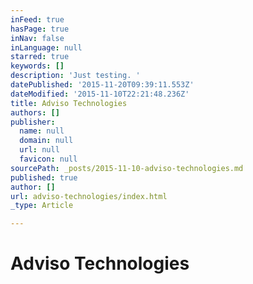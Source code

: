 ```yaml
---
inFeed: true
hasPage: true
inNav: false
inLanguage: null
starred: true
keywords: []
description: 'Just testing. '
datePublished: '2015-11-20T09:39:11.553Z'
dateModified: '2015-11-10T22:21:48.236Z'
title: Adviso Technologies
authors: []
publisher:
  name: null
  domain: null
  url: null
  favicon: null
sourcePath: _posts/2015-11-10-adviso-technologies.md
published: true
author: []
url: adviso-technologies/index.html
_type: Article

---
```

# Adviso Technologies